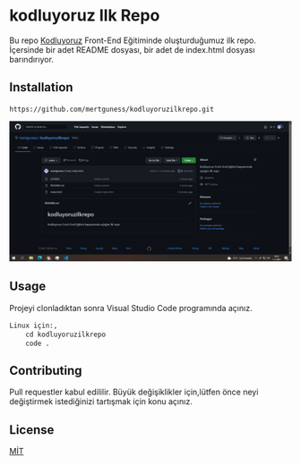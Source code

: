 # kodluyoruz Ilk Repo
Bu repo [Kodluyoruz](https://kodluyoruz.org) Front-End Eğitiminde oluşturduğumuz ilk repo. İçersinde bir adet README dosyası, bir adet de index.html dosyası barındırıyor.


## Installation

````
https://github.com/mertguness/kodluyoruzilkrepo.git
````
![Logo](logo.png)

## Usage 
Projeyi clonladıktan sonra Visual Studio Code programında açınız.

````
Linux için:,
    cd kodluyoruzilkrepo
    code .
````

## Contributing

Pull requestler kabul edililir. Büyük değişiklikler için,lütfen önce neyi değiştirmek istediğinizi tartışmak için konu açınız.

## License

[MİT](https://choosealicense.com/licenses/mit/)

